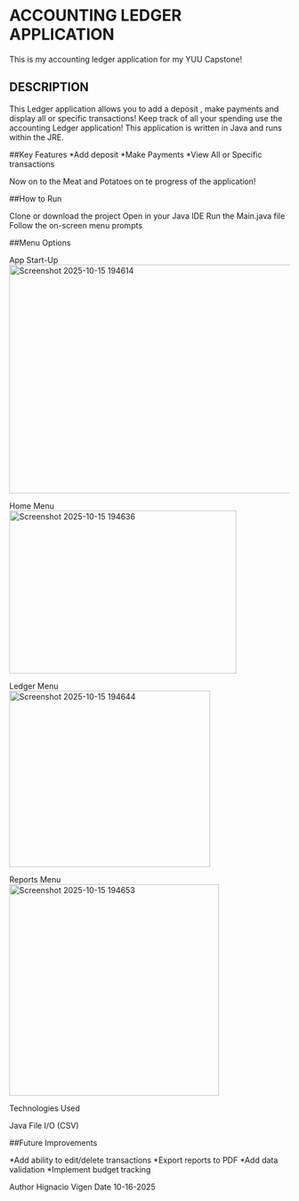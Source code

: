 # ACCOUNTING LEDGER APPLICATION
This is my accounting ledger application for my YUU Capstone!


## DESCRIPTION
This Ledger application allows you to add a deposit , make payments and display all or specific transactions! 
Keep track of all your spending use the accounting Ledger application! This application is written in Java and 
runs within the JRE.

##Key Features 
*Add deposit 
*Make Payments
*View All or Specific transactions

Now on to the Meat and Potatoes on te progress of the application!

##How to Run

Clone or download the project
Open in your Java IDE
Run the Main.java file
Follow the on-screen menu prompts

##Menu Options

App Start-Up  
<img width="510" height="410" alt="Screenshot 2025-10-15 194614" src="https://github.com/user-attachments/assets/b265d5e5-34f1-4fbb-a613-0be8313af04e" />

Home Menu   
<img width="408" height="292" alt="Screenshot 2025-10-15 194636" src="https://github.com/user-attachments/assets/13f76381-1f5d-4eaa-b1c2-e680b1bb1a34" />

Ledger Menu  
<img width="361" height="316" alt="Screenshot 2025-10-15 194644" src="https://github.com/user-attachments/assets/17525b97-8e9d-4bb1-b7c0-102ace20dae3" />


Reports Menu  
<img width="377" height="379" alt="Screenshot 2025-10-15 194653" src="https://github.com/user-attachments/assets/c79f58de-31db-4980-820a-712ed8a7d786" />

Technologies Used

Java
File I/O (CSV)

##Future Improvements

*Add ability to edit/delete transactions
*Export reports to PDF
*Add data validation
*Implement budget tracking

Author
Hignacio Vigen
Date
10-16-2025

